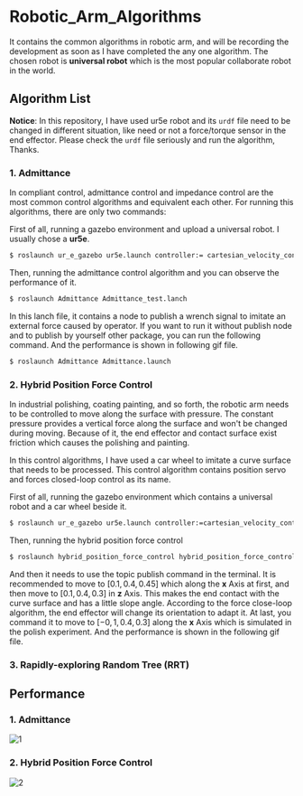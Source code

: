 # Robotic_Arm_Algorithms

  It contains the common algorithms in robotic arm, and will be recording the development as soon as I have completed the any one algorithm. The chosen robot is **universal robot** which is the most popular collaborate robot in the world.

## Algorithm List

  **Notice**: In this repository, I have used ur5e robot and its `urdf` file need to be changed in different situation, like need or not a force/torque sensor in the end effector. Please check the `urdf` file seriously and run the algorithm, Thanks.

### 1. Admittance

  In compliant control, admittance control and impedance control are the most common control algorithms and equivalent each other. For running this algorithms, there are only two commands:

  First of all, running a gazebo environment and upload a universal robot. I usually chose a **ur5e**.

```bash
$ roslaunch ur_e_gazebo ur5e.launch controller:= cartesian_velocity_controller_sim
```

  Then, running the admittance control algorithm and you can observe the performance of it.

```bash
$ roslaunch Admittance Admittance_test.lanch
```

  In this lanch file, it contains a node to publish a wrench signal to imitate an external force caused by operator. If you want to run it without publish node and to publish by yourself other package, you can run the following command. And the performance is shown in following gif file.

```bash
$ roslaunch Admittance Admittance.launch
```

### 2. Hybrid Position Force Control

  In industrial polishing, coating painting, and so forth, the robotic arm needs to be controlled to move along the surface with pressure. The constant pressure provides a vertical force along the surface and won't be changed during moving. Because of it, the end effector and contact surface exist friction which causes the polishing and painting.

  In this control algorithms, I have used a car wheel to imitate a curve surface that needs to be processed. This control algorithm contains position servo and forces closed-loop control as its name.

  First of all, running the gazebo environment which contains a universal robot and a car wheel beside it.

```bash
$ roslaunch ur_e_gazebo ur5e.launch controller:=cartesian_velocity_controller_sim environment:=polish
```

  Then, running the hybrid position force control

```bash
$ roslaunch hybrid_position_force_control hybrid_position_force_control.launch
```

  And then it needs to use the topic publish command in the terminal. It is recommended to move to $[0.1,0.4,0.45]$ which along the **x** Axis at first, and then move to $[0.1,0.4,0.3]$ in **z** Axis. This makes the end contact with the curve surface and has a little slope angle. According to the force close-loop algorithm, the end effector will change its orientation to adapt it. At last, you command it to move to $[-0,1,0.4,0.3]$ along the **x** Axis which is simulated in the polish experiment. And the performance is shown in the following gif file.

### 3. Rapidly-exploring Random Tree (RRT)



## Performance

### 1. Admittance

![1](Image/Admittance.gif)

### 2. Hybrid Position Force Control

![2](Image/Hybrid_Position_Force_Control.gif)
